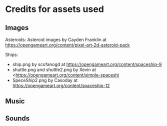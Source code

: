 # Credits for assets used

## Images

Asteroids:
Asteroid images by Cayden Franklin at <https://opengameart.org/content/pixel-art-2d-asteroid-pack>

Ships:

- ship.png by scofanogd at <https://opengameart.org/content/spaceship-9>
- shuttle.png and shuttle2.png by Xevin at <https://opengameart.org/content/simple-spaceshi
- SpeceShip2.png by Casoday at <https://opengameart.org/content/spaceship-12>

## Music

## Sounds
